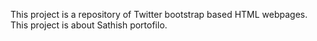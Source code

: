 This project is a repository of Twitter bootstrap based HTML webpages.
This project is about Sathish portofilo.